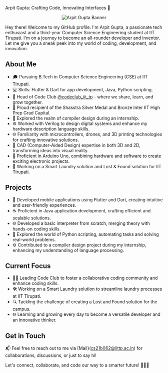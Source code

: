 
Arpit Gupta: Crafting Code, Innovating Interfaces 🚀
<div align="center">
  <img src="https://your-image-url.com/arpitgupta_banner_image" alt="Arpit Gupta Banner">
</div>

Hey there! Welcome to my GitHub profile. I'm Arpit Gupta, a passionate tech enthusiast and a third-year Computer Science Engineering student at IIT Tirupati. I'm on a journey to become an all-rounder developer and inventor. Let me give you a sneak peek into my world of coding, development, and innovation.

## About Me

- 🎓 Pursuing B.Tech in Computer Science Engineering (CSE) at IIT Tirupati.
- 💻 Skills: Flutter & Dart for app development, Java, Python scripting.
- 🚀 Head of Code Club [@codeclub_iit_tp](https://github.com/codeclubiittp) - where we share, learn, and grow together.
- 🏅 Proud recipient of the Shasstra Silver Medal and Bronze Inter IIT High Prep Grad Capital.
- 🧠 Explored the realm of compiler design during an internship.
- ⚙️ Worked with Verilog to design digital systems and enhance my hardware description language skills.
- 🌐 Familiarity with microcontrollers, drones, and 3D printing technologies for crafting innovative solutions.
- 🎨 CAD (Computer-Aided Design) expertise in both 3D and 2D, transforming ideas into visual reality.
- 🔌 Proficient in Arduino Uno, combining hardware and software to create exciting electronic projects.
- 🌟 Working on a Smart Laundry solution and Lost & Found solution for IIT Tirupati.

## Projects

- 📱 Developed mobile applications using Flutter and Dart, creating intuitive and user-friendly experiences.
- ☕ Proficient in Java application development, crafting efficient and scalable solutions.
- 🌐 Developed a basic interpreter from scratch, merging theory with hands-on coding skills.
- 🐍 Explored the world of Python scripting, automating tasks and solving real-world problems.
- ⚙️ Contributed to a compiler design project during my internship, enhancing my understanding of language processing.

## Current Focus

- 👨‍💻 Leading Code Club to foster a collaborative coding community and enhance coding skills.
- 🛠️ Working on a Smart Laundry solution to streamline laundry processes at IIT Tirupati.
- 🔍 Tackling the challenge of creating a Lost and Found solution for the campus.
- 🌐 Learning and growing every day to become a versatile developer and an innovative thinker.

## Get in Touch

📬 Feel free to reach out to me via [Mail}(cs21b062@iittp.ac.in) for collaborations, discussions, or just to say hi!

Let's connect, collaborate, and code our way to a smarter future! 🚀👨‍💻

